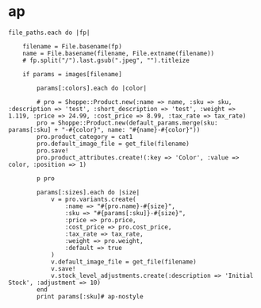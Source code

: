 # ap


	file_paths.each do |fp|

		filename = File.basename(fp)
		name = File.basename(filename, File.extname(filename))
		# fp.split("/").last.gsub(".jpeg", "").titleize

		if params = images[filename] 

			params[:colors].each do |color|

			# pro = Shoppe::Product.new(:name => name, :sku => sku, :description => 'test', :short_description => 'test', :weight => 1.119, :price => 24.99, :cost_price => 8.99, :tax_rate => tax_rate)
			pro = Shoppe::Product.new(default_params.merge(sku: params[:sku] + "-#{color}", name: "#{name}-#{color}"))
			pro.product_category = cat1
			pro.default_image_file = get_file(filename)
			pro.save!
			pro.product_attributes.create!(:key => 'Color', :value => color, :position => 1)

			p pro

			params[:sizes].each do |size|
				v = pro.variants.create(
					:name => "#{pro.name}-#{size}", 
					:sku => "#{params[:sku]}-#{size}", 
					:price => pro.price, 
					:cost_price => pro.cost_price, 
					:tax_rate => tax_rate, 
					:weight => pro.weight, 
					:default => true
				)
				v.default_image_file = get_file(filename)
				v.save!
				v.stock_level_adjustments.create(:description => 'Initial Stock', :adjustment => 10)
			end
			print params[:sku]# ap-nostyle
